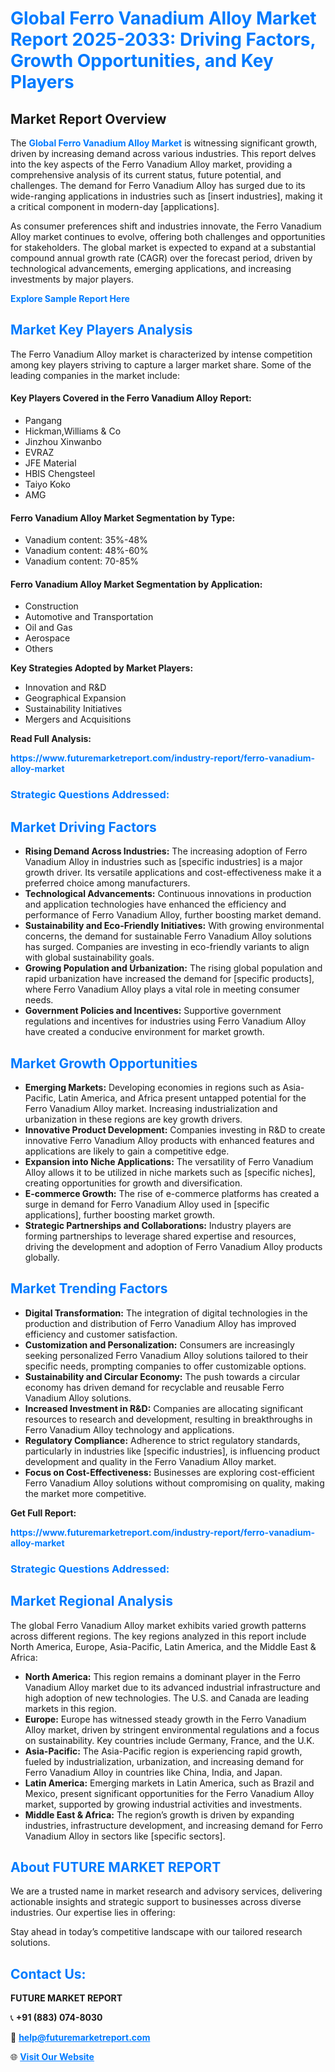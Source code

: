 <h1 style="color: #007BFF;">Global Ferro Vanadium Alloy Market Report 2025-2033: Driving Factors, Growth Opportunities, and Key Players</h1>

<section id="overview">
<h2>Market Report Overview</h2>
<p>The <a href="https://www.futuremarketreport.com/industry-report/ferro-vanadium-alloy-market" style="color: #007BFF; text-decoration: none;"><strong>Global Ferro Vanadium Alloy Market</strong></a> is witnessing significant growth, driven by increasing demand across various industries. This report delves into the key aspects of the Ferro Vanadium Alloy market, providing a comprehensive analysis of its current status, future potential, and challenges. The demand for Ferro Vanadium Alloy has surged due to its wide-ranging applications in industries such as [insert industries], making it a critical component in modern-day [applications].</p>
<p>As consumer preferences shift and industries innovate, the Ferro Vanadium Alloy market continues to evolve, offering both challenges and opportunities for stakeholders. The global market is expected to expand at a substantial compound annual growth rate (CAGR) over the forecast period, driven by technological advancements, emerging applications, and increasing investments by major players.</p>
</section>

<section id="overview">
<p><a href="https://www.futuremarketreport.com/request-sample/reportId=114191" style="color: #007BFF; text-decoration: none;"><strong>Explore Sample Report Here</strong></a></p>
</section>

<section id="key-players">
<h2 style="color: #007BFF;">Market Key Players Analysis</h2>
<p>The Ferro Vanadium Alloy market is characterized by intense competition among key players striving to capture a larger market share. Some of the leading companies in the market include:</p>
<h4>Key Players Covered in the Ferro Vanadium Alloy Report:</h4>
<ul><li>Pangang</li><li>Hickman,Williams &amp; Co</li><li>Jinzhou Xinwanbo</li><li>EVRAZ</li><li>JFE Material</li><li>HBIS Chengsteel</li><li>Taiyo Koko</li><li>AMG</li></ul>
<h4>Ferro Vanadium Alloy Market Segmentation by Type:</h4>
<ul><li>Vanadium content: 35%-48%</li><li>Vanadium content: 48%-60%</li><li>Vanadium content: 70-85%</li></ul>

<h4>Ferro Vanadium Alloy Market Segmentation by Application:</h4>
<ul><li>Construction</li><li>Automotive and Transportation</li><li>Oil and Gas</li><li>Aerospace</li><li>Others</li></ul>
<p><strong>Key Strategies Adopted by Market Players:</strong></p>
<ul>
<li>Innovation and R&D</li>
<li>Geographical Expansion</li>
<li>Sustainability Initiatives</li>
<li>Mergers and Acquisitions</li>
</ul>
</section>

<section>
<p><strong>Read Full Analysis: </strong></p><a href="https://www.futuremarketreport.com/industry-report/ferro-vanadium-alloy-market" style="color: #007BFF; text-decoration: none;"><strong>https://www.futuremarketreport.com/industry-report/ferro-vanadium-alloy-market</strong></a>
<h3 style="color: #007BFF;">Strategic Questions Addressed:</h3>
</section>

<section id="driving-factors">
<h2 style="color: #007BFF;">Market Driving Factors</h2>
<ul>
<li><strong>Rising Demand Across Industries:</strong> The increasing adoption of Ferro Vanadium Alloy in industries such as [specific industries] is a major growth driver. Its versatile applications and cost-effectiveness make it a preferred choice among manufacturers.</li>
<li><strong>Technological Advancements:</strong> Continuous innovations in production and application technologies have enhanced the efficiency and performance of Ferro Vanadium Alloy, further boosting market demand.</li>
<li><strong>Sustainability and Eco-Friendly Initiatives:</strong> With growing environmental concerns, the demand for sustainable Ferro Vanadium Alloy solutions has surged. Companies are investing in eco-friendly variants to align with global sustainability goals.</li>
<li><strong>Growing Population and Urbanization:</strong> The rising global population and rapid urbanization have increased the demand for [specific products], where Ferro Vanadium Alloy plays a vital role in meeting consumer needs.</li>
<li><strong>Government Policies and Incentives:</strong> Supportive government regulations and incentives for industries using Ferro Vanadium Alloy have created a conducive environment for market growth.</li>
</ul>
</section>

<section id="growth-opportunities">
<h2 style="color: #007BFF;">Market Growth Opportunities</h2>
<ul>
<li><strong>Emerging Markets:</strong> Developing economies in regions such as Asia-Pacific, Latin America, and Africa present untapped potential for the Ferro Vanadium Alloy market. Increasing industrialization and urbanization in these regions are key growth drivers.</li>
<li><strong>Innovative Product Development:</strong> Companies investing in R&D to create innovative Ferro Vanadium Alloy products with enhanced features and applications are likely to gain a competitive edge.</li>
<li><strong>Expansion into Niche Applications:</strong> The versatility of Ferro Vanadium Alloy allows it to be utilized in niche markets such as [specific niches], creating opportunities for growth and diversification.</li>
<li><strong>E-commerce Growth:</strong> The rise of e-commerce platforms has created a surge in demand for Ferro Vanadium Alloy used in [specific applications], further boosting market growth.</li>
<li><strong>Strategic Partnerships and Collaborations:</strong> Industry players are forming partnerships to leverage shared expertise and resources, driving the development and adoption of Ferro Vanadium Alloy products globally.</li>
</ul>
</section>

<section id="trending-factors">
<h2 style="color: #007BFF;">Market Trending Factors</h2>
<ul>
<li><strong>Digital Transformation:</strong> The integration of digital technologies in the production and distribution of Ferro Vanadium Alloy has improved efficiency and customer satisfaction.</li>
<li><strong>Customization and Personalization:</strong> Consumers are increasingly seeking personalized Ferro Vanadium Alloy solutions tailored to their specific needs, prompting companies to offer customizable options.</li>
<li><strong>Sustainability and Circular Economy:</strong> The push towards a circular economy has driven demand for recyclable and reusable Ferro Vanadium Alloy solutions.</li>
<li><strong>Increased Investment in R&D:</strong> Companies are allocating significant resources to research and development, resulting in breakthroughs in Ferro Vanadium Alloy technology and applications.</li>
<li><strong>Regulatory Compliance:</strong> Adherence to strict regulatory standards, particularly in industries like [specific industries], is influencing product development and quality in the Ferro Vanadium Alloy market.</li>
<li><strong>Focus on Cost-Effectiveness:</strong> Businesses are exploring cost-efficient Ferro Vanadium Alloy solutions without compromising on quality, making the market more competitive.</li>
</ul>
</section>

<section>
<p><strong>Get Full Report: </strong></p><a href="https://www.futuremarketreport.com/industry-report/ferro-vanadium-alloy-market" style="color: #007BFF; text-decoration: none;"><strong>https://www.futuremarketreport.com/industry-report/ferro-vanadium-alloy-market</strong></a>
<h3 style="color: #007BFF;">Strategic Questions Addressed:</h3>
</section>


<section id="regional-analysis">
<h2 style="color: #007BFF;">Market Regional Analysis</h2>
<p>The global Ferro Vanadium Alloy market exhibits varied growth patterns across different regions. The key regions analyzed in this report include North America, Europe, Asia-Pacific, Latin America, and the Middle East & Africa:</p>
<ul>
<li><strong>North America:</strong> This region remains a dominant player in the Ferro Vanadium Alloy market due to its advanced industrial infrastructure and high adoption of new technologies. The U.S. and Canada are leading markets in this region.</li>
<li><strong>Europe:</strong> Europe has witnessed steady growth in the Ferro Vanadium Alloy market, driven by stringent environmental regulations and a focus on sustainability. Key countries include Germany, France, and the U.K.</li>
<li><strong>Asia-Pacific:</strong> The Asia-Pacific region is experiencing rapid growth, fueled by industrialization, urbanization, and increasing demand for Ferro Vanadium Alloy in countries like China, India, and Japan.</li>
<li><strong>Latin America:</strong> Emerging markets in Latin America, such as Brazil and Mexico, present significant opportunities for the Ferro Vanadium Alloy market, supported by growing industrial activities and investments.</li>
<li><strong>Middle East & Africa:</strong> The region’s growth is driven by expanding industries, infrastructure development, and increasing demand for Ferro Vanadium Alloy in sectors like [specific sectors].</li>
</ul>
</section>

<footer>
<h2 style="color: #007BFF;">About FUTURE MARKET REPORT</h2>
<p>We are a trusted name in market research and advisory services, delivering actionable insights and strategic support to businesses across diverse industries. Our expertise lies in offering:</p>

<p>Stay ahead in today’s competitive landscape with our tailored research solutions.</p>

<h2 style="color: #007BFF;">Contact Us:</h2>
<p><strong>FUTURE MARKET REPORT</strong></p>
<p>📞 <strong>+91 (883) 074-8030</strong></p>
<p>📧 <strong><a href="mailto:help@futuremarketreport.com" style="color: #007BFF;">help@futuremarketreport.com</a></strong></p>
<p>🌐 <strong><a href="https://www.futuremarketreport.com/" style="color: #007BFF;">Visit Our Website</a></strong></p>
</footer>